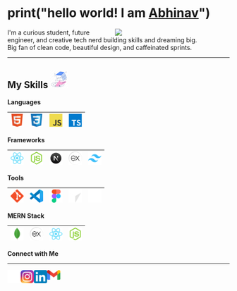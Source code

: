 
<h1>print("hello world! I am <a href="">Abhinav</a>") </h1> 


<img align='right' src="https://user-images.githubusercontent.com/74038190/219923809-b86dc415-a0c2-4a38-bc88-ad6cf06395a8.gif" width="260">


I'm a curious student, future engineer, and creative tech nerd building skills and dreaming big.  
Big fan of clean code, beautiful design, and caffeinated sprints.


---

 ## My Skills <img alt="Computer" width="40px" src="/Assets/13545401.png"/>

 **Languages**
 
 <img alt="HTML" width="30px" src="/Assets/HTML5.png"/>|<img alt="CSS" width="30px" src="/Assets/CSS3.png"/>|<img alt="JavaScript" width="30px" src="/Assets/JavaScript.png"/>|<img alt="TypeScript" width="30px" src="/Assets/TypeScript.png"/>
 |--|--|--|--|
 
 **Frameworks**
 
 <img alt="reactjs" width="30px" src="/Assets/React.png"/>|<img alt="nodejs" width="30px" src="/Assets/Node.js.png"/>|<img alt="nextjs" width="30px" src="/Assets/img.icons8.png"/>|<img alt="expressjs" width="30px" src="/Assets/Express.png"/>|<img alt="tailwindcss" width="30px" src="/Assets/Tailwind CSS.png"/>
 |--|--|--|--|--|
 
 **Tools**
 
 <img alt="Git" width="30px" src="/Assets/Git.png"/>|<img alt="VSCode" width="30px" src="/Assets/Visual Studio Code (VS Code).png"/>|<img alt="figma" width="30px" src="/Assets/Figma.png"/>|<img alt="cursor" width="30px" src="/Assets/cursor.png"/>|<img alt="Vercel" width="30px" src="/Assets/Vercel.png"/>
 |--|--|--|--|--|

**MERN Stack**

 <img alt="mongodb" width="30px" src="/Assets/MongoDB.png"/>|<img alt="expressjs" width="30px" src="/Assets/Express.png"/>|<img alt="reactjs" width="30px" src="/Assets/React.png"/>|<img alt="nodejs" width="30px" src="/Assets/Node.js.png"/>
 |--|--|--|--|


 **Connect with Me**

---
 
[<img align="left" alt="Twitter - Abhinav.S" width="30px" src="/Assets/twitterx--v2.png" />](https://x.com/abhinaaaavvv) [<img align="left" alt="Instagram - Abhinav.S" width="30px" src="/Assets/Instagram_icon.png" />](https://www.instagram.com/ft.abhinaaaavvv) [<img align="left" alt="LinkedIn - Abhinav.S" width="30px" src="/Assets/LinkedIn_icon.svg.webp" />](https://www.linkedin.com/in/abhinaaaavvv)[<img align="left" alt="Email - Abhinav.S" width="30px" src="/Assets/Gmail_icon_(2020).svg.png" />](mailto:abhi.sarkar.anu@gmail.com)
